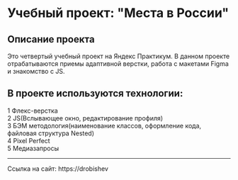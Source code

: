 # Учебный проект: "Места в России" 
## Описание проекта  
Это четвертый учебный проект на Яндекс Практикум. В данном проекте отрабатываются приемы адаптивной верстки, 
 работа с макетами Figma и знакомство с JS.  
## В проекте используются технологии:  
1 Флекс-верстка  
2 JS(Вслывающее окно, редактирование профиля)  
3 БЭМ методология(наименование классов, оформление кода, файловая структура Nested)  
4 Pixel Perfect  
5 Медиазапросы

_____________________________________________________________________________________
Ссылка на сайт: https://drobishev
